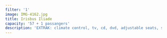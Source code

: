 ```yaml
---
filter: '1'
image: IMG-4162.jpg
title: Irisbus Iliade
capacity: '57 + 1 passangers'
description: 'EXTRÁK: climate control, tv, cd, dvd, adjustable seats, seatbelt'
---
```

